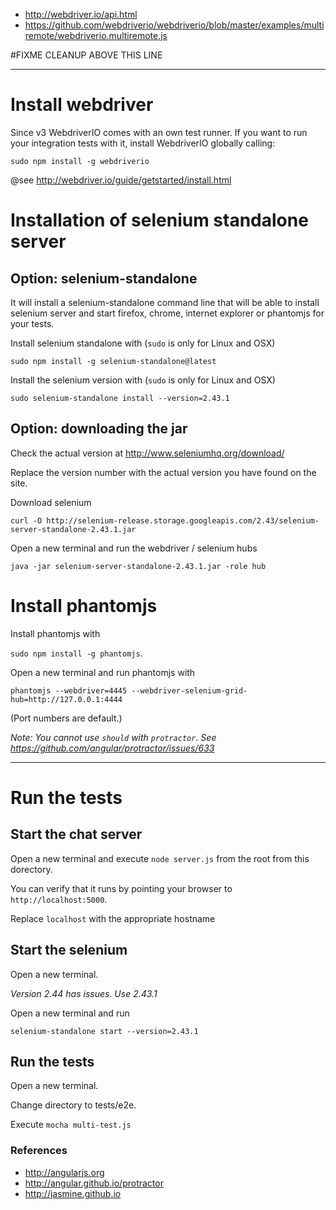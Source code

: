 
- http://webdriver.io/api.html
- https://github.com/webdriverio/webdriverio/blob/master/examples/multiremote/webdriverio.multiremote.js
 
#FIXME CLEANUP ABOVE THIS LINE 

---
# Install webdriver
Since v3 WebdriverIO comes with an own test runner. If you want to run your integration tests with it, install WebdriverIO globally calling:

`sudo npm install -g webdriverio`

@see http://webdriver.io/guide/getstarted/install.html


# Installation of selenium standalone server


## Option: selenium-standalone
It will install a selenium-standalone command line that will be able to install selenium server and start firefox, chrome, internet explorer or phantomjs for your tests.

Install selenium standalone with (`sudo` is only for Linux and OSX)

```
sudo npm install -g selenium-standalone@latest
```

Install the selenium version with (`sudo` is only for Linux and OSX)

```
sudo selenium-standalone install --version=2.43.1
```

## Option: downloading the jar
Check the actual version at http://www.seleniumhq.org/download/

Replace the version number with the actual version you have found on the site.

Download selenium

`curl -O http://selenium-release.storage.googleapis.com/2.43/selenium-server-standalone-2.43.1.jar`

Open a new terminal and run the webdriver / selenium hubs

```
java -jar selenium-server-standalone-2.43.1.jar -role hub
```

# Install phantomjs

Install phantomjs with

`sudo npm install -g phantomjs`.

Open a new terminal and run phantomjs with

```
phantomjs --webdriver=4445 --webdriver-selenium-grid-hub=http://127.0.0.1:4444
```

(Port numbers are default.)


*Note: You cannot use `should` with `protractor`. See https://github.com/angular/protractor/issues/633*

---


# Run the tests

## Start the chat server 
Open a new terminal and execute `node server.js` from the root from this dorectory.
 
You can verify that it runs by pointing your browser to `http://localhost:5000`. 

Replace `localhost` with the appropriate hostname 

## Start the selenium
Open a new terminal.

*Version 2.44 has issues. Use 2.43.1*

Open a new terminal and run
```
selenium-standalone start --version=2.43.1
```

## Run the tests
Open a new terminal.

Change directory to tests/e2e.

Execute `mocha multi-test.js`




### References
- http://angularjs.org
- http://angular.github.io/protractor
- http://jasmine.github.io


